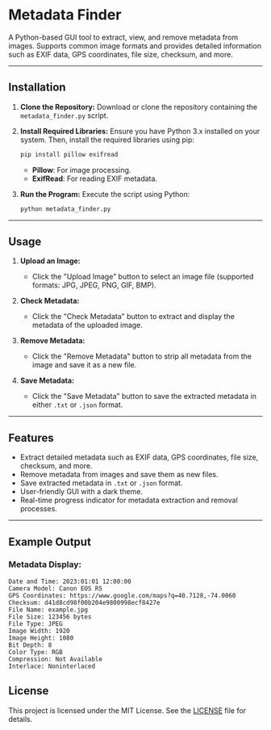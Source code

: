 # Metadata Finder

A Python-based GUI tool to extract, view, and remove metadata from images. Supports common image formats and provides detailed information such as EXIF data, GPS coordinates, file size, checksum, and more.

---

## Installation

1. **Clone the Repository:**
   Download or clone the repository containing the `metadata_finder.py` script.

2. **Install Required Libraries:**
   Ensure you have Python 3.x installed on your system. Then, install the required libraries using pip:
   ```bash
   pip install pillow exifread
   ```

   - **Pillow**: For image processing.
   - **ExifRead**: For reading EXIF metadata.

3. **Run the Program:**
   Execute the script using Python:
   ```bash
   python metadata_finder.py
   ```

---

## Usage

1. **Upload an Image:**
   - Click the "Upload Image" button to select an image file (supported formats: JPG, JPEG, PNG, GIF, BMP).

2. **Check Metadata:**
   - Click the "Check Metadata" button to extract and display the metadata of the uploaded image.

3. **Remove Metadata:**
   - Click the "Remove Metadata" button to strip all metadata from the image and save it as a new file.

4. **Save Metadata:**
   - Click the "Save Metadata" button to save the extracted metadata in either `.txt` or `.json` format.

---

## Features

- Extract detailed metadata such as EXIF data, GPS coordinates, file size, checksum, and more.
- Remove metadata from images and save them as new files.
- Save extracted metadata in `.txt` or `.json` format.
- User-friendly GUI with a dark theme.
- Real-time progress indicator for metadata extraction and removal processes.

---

## Example Output

### Metadata Display:
```
Date and Time: 2023:01:01 12:00:00
Camera Model: Canon EOS R5
GPS Coordinates: https://www.google.com/maps?q=40.7128,-74.0060
Checksum: d41d8cd98f00b204e9800998ecf8427e
File Name: example.jpg
File Size: 123456 bytes
File Type: JPEG
Image Width: 1920
Image Height: 1080
Bit Depth: 8
Color Type: RGB
Compression: Not Available
Interlace: Noninterlaced
```

## License

This project is licensed under the MIT License. See the [LICENSE](LICENSE) file for details.
